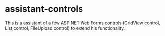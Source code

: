 # assistant-controls

This is a assistant of a few ASP NET Web Forms controls (GridView control, List control, FileUpload control) to extend his functionality.
